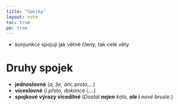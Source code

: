 ```yaml
---
title: "Spojky"
layout: note
toc: true
pm: true
---
```

- _konjunkce_ spojují jak větné členy, tak celé věty
# Druhy spojek
- **jednoslovné** (_a, že, ani, proto,..._)
- **víceslovné** (_i přsto, dokonce i,..._)
- **spojkové výrazy vícedílné** (_Dostal **nejen** kolo, **ale i** nové brusle_.)